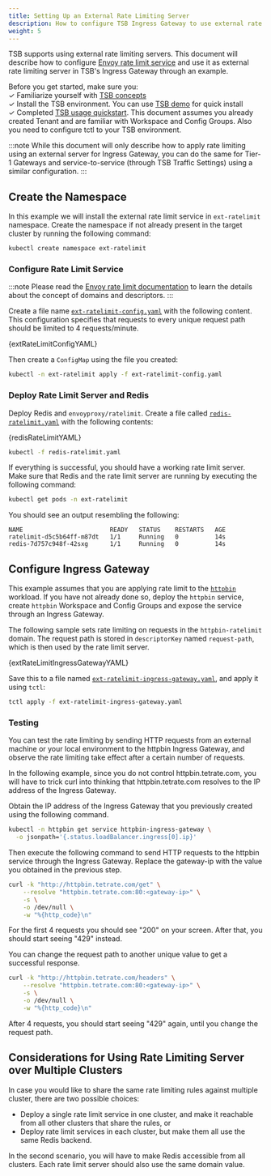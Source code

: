 ```yaml
---
title: Setting Up an External Rate Limiting Server
description: How to configure TSB Ingress Gateway to use external rate limiting server
weight: 5
---
```


TSB supports using external rate limiting servers. This document will describe how to configure [Envoy rate limit service](https://github.com/envoyproxy/ratelimit) and use it as external rate limiting server in TSB's Ingress Gateway through an example.

Before you get started, make sure you: <br />
✓ Familiarize yourself with [TSB concepts](../../concepts/toc) <br />
✓ Install the TSB environment. You can use [TSB demo](../../setup/self_managed/demo-installation) for quick install<br />
✓ Completed [TSB usage quickstart](../../quickstart). This document assumes you already created Tenant and are familiar with Workspace and Config Groups. Also you need to configure tctl to your TSB environment.<br/>

:::note
While this document will only describe how to apply rate limiting using an external server for Ingress Gateway, you can do the same for Tier-1 Gateways and service-to-service (through TSB Traffic Settings) using a similar configuration.
:::

## Create the Namespace

In this example we will install the external rate limit service in `ext-ratelimit` namespace.
Create the namespace if not already present in the target cluster by running the following command:

```bash
kubectl create namespace ext-ratelimit
```

### Configure Rate Limit Service

:::note
Please read the [Envoy rate limit documentation](https://github.com/envoyproxy/ratelimit#configuration) to learn the details about the concept of domains and descriptors.
:::

Create a file name [`ext-ratelimit-config.yaml`](../../assets/howto/rate_limiting/ext-ratelimit-config.yaml) with the following content. This configuration specifies that requests to every unique request path should be limited to 4 requests/minute.

<CodeBlock className="language-yaml">
  {extRateLimitConfigYAML}
</CodeBlock>

Then create a `ConfigMap` using the file you created:

```bash
kubectl -n ext-ratelimit apply -f ext-ratelimit-config.yaml
```

### Deploy Rate Limit Server and Redis

Deploy Redis and `envoyproxy/ratelimit`. Create a file called [`redis-ratelimit.yaml`](../../assets/howto/rate_limiting/redis-ratelimit.yaml) with the following contents:

<CodeBlock className="language-yaml">
  {redisRateLimitYAML}
</CodeBlock>

```bash
kubectl -f redis-ratelimit.yaml
```

If everything is successful, you should have a working rate limit server. 
Make sure that Redis and the rate limit server are running by executing the following command:

```bash
kubectl get pods -n ext-ratelimit
```

You should see an output resembling the following:

```
NAME                        READY   STATUS    RESTARTS   AGE
ratelimit-d5c5b64ff-m87dt   1/1     Running   0          14s
redis-7d757c948f-42sxg      1/1     Running   0          14s
```

## Configure Ingress Gateway

This example assumes that you are applying rate limit to the [`httpbin`](../../reference/samples/httpbin) workload. If you have not already done so, deploy the `httpbin` service, create `httpbin` Workspace and Config Groups and expose the service through an Ingress Gateway.

The following sample sets rate limiting on requests in the `httpbin-ratelimit` domain. The request path is stored in `descriptorKey` named `request-path`, which is then used by the rate limit server.

<CodeBlock className="language-yaml">
  {extRateLimitIngressGatewayYAML}
</CodeBlock>

Save this to a file named [`ext-ratelimit-ingress-gateway.yaml`](../../assets/howto/rate_limiting/ext-ratelimit-ingress-gateway.yaml), and apply it using `tctl`:

```bash
tctl apply -f ext-ratelimit-ingress-gateway.yaml
```

### Testing

You can test the rate limiting by sending HTTP requests from an external machine or your local environment to the httpbin Ingress Gateway, and observe the rate limiting take effect after a certain number of requests.

In the following example, since you do not control httpbin.tetrate.com, you will have to trick curl into thinking that httpbin.tetrate.com resolves to the IP address of the Ingress Gateway.

Obtain the IP address of the Ingress Gateway that you previously created using the following command.

```bash
kubectl -n httpbin get service httpbin-ingress-gateway \
  -o jsonpath='{.status.loadBalancer.ingress[0].ip}'
```

Then execute the following command to send HTTP requests to the httpbin service through the Ingress Gateway. Replace the gateway-ip with the value you obtained in the previous step.

```bash
curl -k "http://httpbin.tetrate.com/get" \
    --resolve "httpbin.tetrate.com:80:<gateway-ip>" \
    -s \
    -o /dev/null \
    -w "%{http_code}\n"
```

For the first 4 requests you should see "200" on your screen. After that, you should start seeing "429" instead.

You can change the request path to another unique value to get a successful response.

```bash
curl -k "http://httpbin.tetrate.com/headers" \
    --resolve "httpbin.tetrate.com:80:<gateway-ip>" \
    -s \
    -o /dev/null \
    -w "%{http_code}\n"
```

After 4 requests, you should start seeing "429" again, until you change the request path.

## Considerations for Using Rate Limiting Server over Multiple Clusters

In case you would like to share the same rate limiting rules against multiple cluster, there are two possible choices:

* Deploy a single rate limit service in one cluster, and make it reachable from all other clusters that share the rules, or
* Deploy rate limit services in each cluster, but make them all use the same Redis backend.

In the second scenario, you will have to make Redis accessible from all clusters. Each rate limit server should also use the same domain value.

